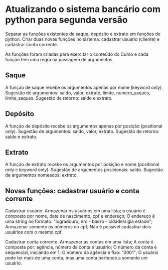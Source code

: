 # Atualizando o sistema bancário com python para segunda versão

Separar as funções existentes de saque, depósito e extrato em funções de python.
Criar duas novas funções no sistema: cadastrar usuário (cliente) e cadastrar conta corrente.

As funções foram criadas para exercitar o conteúdo do Curso e cada função tem uma regra na passagem de argumentos.

## Saque

A função de saque recebe os argumentos apenas por nome (keyword only).
Sugestão de argumentos: saldo, valor, extrato, limite, numero_saques, limite_saques.
Sugestão de retorno: saldo e extrato.

## Depósito

A função de depósito recebe os argumentos apenas por posição (positional only).
Sugestão de argumentos: saldo, valor, extrato.
Sugestão de retorno: saldo e extrato.

## Extrato

A função de extrato recebe os argumentos por posição e nome (positional only e keyword only).
Sugestão de argumentos posicionais: saldo.
Sugestão de argumentos nomeados: extrato.

## Novas funções: cadastrar usuário e conta corrente

Cadastrar usuário:
Armazenar os usuários em uma lista;
o usuário é composto por nome, data de nascimento, cpf e endereço;
O endereço é uma string no formato: "logradouro, nro - bairro - cidade/sigla estado";
Armazenar somente os números do cpf; 
Não é possível cadastrar dois usuários com o mesmo cpf.

Cadastrar conta corrente:
Armazenar as contas em uma lista;
A conta é composta por: agência, número da conta e usuário;
O número da conta é sequencial, iniciando em 1;
O número da agência é fixo: "0001";
O usuário pode ter mais de uma conta, mas uma conta pertence a somente um usuário.
